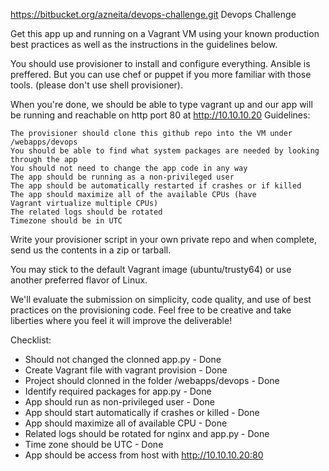 https://bitbucket.org/azneita/devops-challenge.git
Devops Challenge

Get this app up and running on a Vagrant VM using your known production best practices as well as the instructions in the guidelines below.

You should use provisioner to install and configure everything. Ansible is preffered. But you can use chef or puppet if you more familiar with those tools. (please don't use shell provisioner).

When you're done, we should be able to type vagrant up and our app will be running and reachable on http port 80 at http://10.10.10.20
Guidelines:

    The provisioner should clone this github repo into the VM under /webapps/devops
    You should be able to find what system packages are needed by looking through the app
    You should not need to change the app code in any way
    The app should be running as a non-privileged user
    The app should be automatically restarted if crashes or if killed
    The app should maximize all of the available CPUs (have
    Vagrant virtualize multiple CPUs)
    The related logs should be rotated
    Timezone should be in UTC

Write your provisioner script in your own private repo and when complete, send us the contents in a zip or tarball.

You may stick to the default Vagrant image (ubuntu/trusty64) or use another preferred flavor of Linux.

We'll evaluate the submission on simplicity, code quality, and use of best practices on the provisioning code. Feel free to be creative and take liberties where you feel it will improve the deliverable!

Checklist:
- Should not changed the clonned app.py - Done
- Create Vagrant file with vagrant provision - Done
- Project should clonned in the folder /webapps/devops - Done
- Identify required packages for app.py - Done
- App should run as non-privileged user - Done
- App should start automatically if crashes or killed - Done
- App should maximize all of available CPU - Done
- Related logs should be rotated for nginx and app.py - Done
- Time zone should be UTC - Done
- App should be access from host with http://10.10.10.20:80






